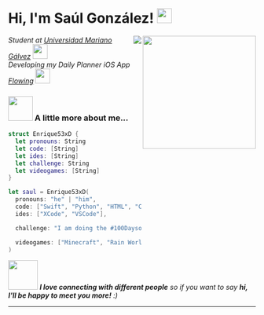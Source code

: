 <h1> Hi, I'm Saúl González! <img src="https://media.tenor.com/elhnQfoqWfAAAAAi/raccon-bigracc.gif" width="30"></h1>



<img align='right' src="https://media.tenor.com/C84C_fqg7Y0AAAAi/pedro-dancing-racoon.gif" width="230">


<p>
  
<a href="https://spotify-github-profile.vercel.app/api/view?uid=4lk7r9kx7z23339wyehcuxz7m&redirect=true">
  
  <img src="https://spotify-github-profile.vercel.app/api/view?uid=4lk7r9kx7z23339wyehcuxz7m&cover_image=true&theme=novatorem&show_offline=false&background_color=000000&interchange=true&bar_color=53b14f&bar_color_cover=false"  align="right">

  
</a>
 
  <em >
    Student at <a href="https://umg.edu.gt">Universidad Mariano Gálvez</a>
    <img src="https://media.giphy.com/media/fYSnHlufseco8Fh93Z/giphy.gif" width="30">
    </br>
    Developing my Daily Planner iOS App <a href="https://github.com/Enrique53xD/Flowing">Flowing</a>
    <img src="https://media.giphy.com/media/WUlplcMpOCEmTGBtBW/giphy.gif" width="30"> 
  </em>
  
  
  
</p>


<!--
[![Twitter: ThaiiBraga](https://img.shields.io/twitter/follow/ThaiiBraga?style=social)](https://twitter.com/ThaiiBraga)
[![Linkedin: thaianebraga](https://img.shields.io/badge/-thaianebraga-blue?style=flat-square&logo=Linkedin&logoColor=white&link=https://www.linkedin.com/in/thaianebraga/)](https://www.linkedin.com/in/thaianebraga/)
[![GitHub Thaiane](https://img.shields.io/github/followers/thaiane?label=follow&style=social)](https://github.com/Thaiane)
-->

### <img src="https://media.giphy.com/media/VgCDAzcKvsR6OM0uWg/giphy.gif" width="50"> A little more about me...  

```swift
struct Enrique53xD {
  let pronouns: String
  let code: [String]
  let ides: [String]
  let challenge: String
  let videogames: [String]
}

let saul = Enrique53xD(
  pronouns: "he" | "him",
  code: ["Swift", "Python", "HTML", "CSS", "JavaScript", "C#"],
  ides: ["XCode", "VSCode"],

  challenge: "I am doing the #100DaysofSwiftUI challenge"

  videogames: ["Minecraft", "Rain World", "OneShot", "Hades"]
)
```

<img src="https://media.giphy.com/media/LnQjpWaON8nhr21vNW/giphy.gif" width="60"> <em><b>I love connecting with different people</b> so if you want to say <b>hi, I'll be happy to meet you more!</b> :)</em>

---
